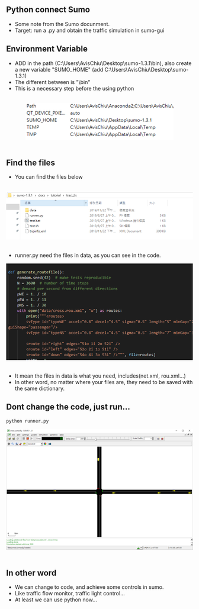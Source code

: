 Python connect Sumo
---
* Some note from the Sumo docunment.
* Target: run a .py and obtain the traffic simulation in sumo-gui


Environment Variable
---
* ADD in the path (C:\Users\AvisChiu\Desktop\sumo-1.3.1\bin), also create a new variable "SUMO_HOME" (add C:\Users\AvisChiu\Desktop\sumo-1.3.1) 
* The different between is "\bin"
* This is a necessary step before the using python
</br>   
<div align=center> <img src="https://github.com/AvisChiu/SUMO/blob/master/connect%20python/figure/figure1.PNG" width="400"/></div>
</br>   

Find the files
---
* You can find the files below
</br>   
<div align=center> <img src="https://github.com/AvisChiu/SUMO/blob/master/connect%20python/figure/figure2.PNG" width="600"/></div>
</br>   
   
* runner.py need the files in data, as you can see in the code.
<div align=center> <img src="https://github.com/AvisChiu/SUMO/blob/master/connect%20python/figure/figure3.PNG" width="600"/></div>
</br>       
   
* It mean the files in data is what you need, includes(net.xml, rou.xml...)
* In other word, no matter where your files are, they need to be saved with the same dictionary.

Dont change the code, just run...
---
```
python runner.py
```
<div align=center> <img src="https://github.com/AvisChiu/SUMO/blob/master/connect%20python/figure/figure4.PNG" width="600"/></div>
</br>  

In other word
---
* We can change to code, and achieve some controls in sumo.
* Like traffic flow monitor, traffic light control...
* At least we can use python now...
